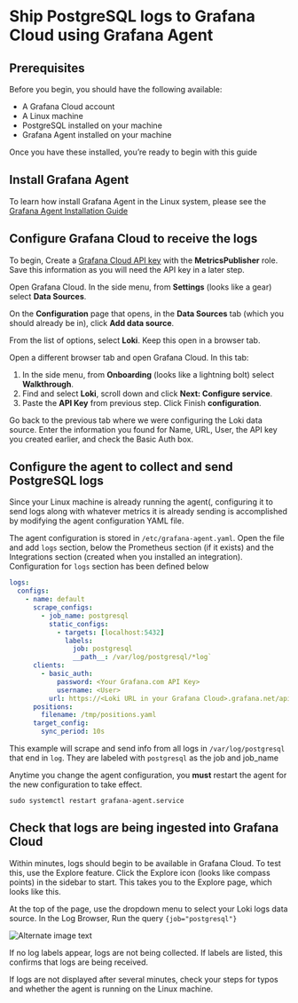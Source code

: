 # Ship PostgreSQL logs to Grafana Cloud using Grafana Agent

## Prerequisites
Before you begin, you should have the following available:
* A Grafana Cloud account
* A Linux machine
* PostgreSQL installed on your machine
* Grafana Agent installed on your machine

Once you have these installed, you’re ready to begin with this guide

## Install Grafana Agent
To learn how install Grafana Agent in the Linux system, please see the [Grafana Agent Installation Guide](https://grafana.com/docs/grafana-cloud/agent/#installing-the-grafana-agent)

## Configure Grafana Cloud to receive the logs
To begin, Create a [Grafana Cloud API key](https://grafana.com/docs/grafana-cloud/reference/create-api-key/) with the **MetricsPublisher** role. Save this information as you will need the API key in a later step.

Open Grafana Cloud. In the side menu, from **Settings** (looks like a gear) select **Data Sources**.

On the **Configuration** page that opens, in the **Data Sources** tab (which you should already be in), click **Add data source**.

From the list of options, select **Loki**. Keep this open in a browser tab.

Open a different browser tab and open Grafana Cloud. In this tab:
1. In the side menu, from **Onboarding** (looks like a lightning bolt) select **Walkthrough**.
2. Find and select **Loki**, scroll down and click **Next: Configure service**.
3. Paste the **API Key** from previous step. Click Finish **configuration**.

Go back to the previous tab where we were configuring the Loki data source. Enter the information you found for Name, URL, User, the API key you created earlier, and check the Basic Auth box.

## Configure the agent to collect and send PostgreSQL logs
Since your Linux machine is already running the agent(, configuring it to send logs along with whatever metrics it is already sending is accomplished by modifying the agent configuration YAML file.
 
The agent configuration is stored in `/etc/grafana-agent.yaml`. Open the file and add `logs` section, below the Prometheus section (if it exists) and the Integrations section 
(created when you installed an integration). Configuration for `logs` section has been defined below

```yaml
logs:
  configs:
    - name: default
      scrape_configs:
        - job_name: postgresql
          static_configs:
            - targets: [localhost:5432]
              labels:
                job: postgresql
                __path__: /var/log/postgresql/*log`
      clients:
        - basic_auth:
            password: <Your Grafana.com API Key>
            username: <User>
          url: https://<Loki URL in your Grafana Cloud>.grafana.net/api/prom/push
      positions:
        filename: /tmp/positions.yaml
      target_config:
        sync_period: 10s
```
This example will scrape and send info from all logs in `/var/log/postgresql` that end in `log`. They are labeled with `postgresql` as the job and job_name

Anytime you change the agent configuration, you **must** restart the agent for the new configuration to take effect.

```
sudo systemctl restart grafana-agent.service
```

## Check that logs are being ingested into Grafana Cloud
Within minutes, logs should begin to be available in Grafana Cloud. To test this, use the Explore feature. Click the Explore icon (looks like compass points) in the sidebar to start. This takes you to the Explore page, which looks like this.

At the top of the page, use the dropdown menu to select your Loki logs data source.
In the Log Browser, Run the query `{job="postgresql"}`

![Alternate image text](https://drive.google.com/file/d/1hOFkoSfsu8xPnFIEGkliwv_d_4UWCn2t/view?usp=sharing)

If no log labels appear, logs are not being collected. If labels are listed, this confirms that logs are being received.

If logs are not displayed after several minutes, check your steps for typos and whether the agent is running on the Linux machine.